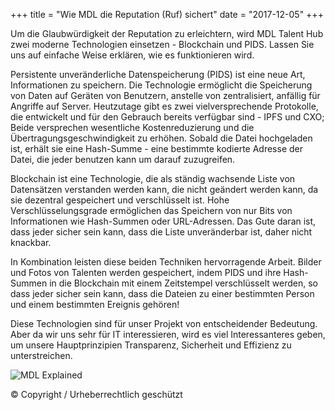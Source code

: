 +++
title = "Wie MDL die Reputation (Ruf) sichert"
date = "2017-12-05"
+++

Um die Glaubwürdigkeit der Reputation zu erleichtern, wird MDL Talent Hub zwei moderne Technologien einsetzen - Blockchain und PIDS. Lassen Sie uns auf einfache Weise erklären, wie es funktionieren wird.

Persistente unveränderliche Datenspeicherung (PIDS) ist eine neue Art, Informationen zu speichern. Die Technologie ermöglicht die Speicherung von Daten auf Geräten von Benutzern, anstelle von zentralisiert, anfällig für Angriffe auf Server. Heutzutage gibt es zwei vielversprechende Protokolle, die entwickelt und für den Gebrauch bereits verfügbar sind - IPFS und CXO; Beide versprechen wesentliche Kostenreduzierung und die Übertragungsgeschwindigkeit zu erhöhen. Sobald die Datei hochgeladen ist, erhält sie eine Hash-Summe - eine bestimmte kodierte Adresse der Datei, die jeder benutzen kann um darauf zuzugreifen.

Blockchain ist eine Technologie, die als ständig wachsende Liste von Datensätzen verstanden werden kann, die nicht geändert werden kann, da sie dezentral gespeichert und verschlüsselt ist. Hohe Verschlüsselungsgrade ermöglichen das Speichern von nur Bits von Informationen wie Hash-Summen oder URL-Adressen. Das Gute daran ist, dass jeder sicher sein kann, dass die Liste unveränderbar ist, daher nicht knackbar.

In Kombination leisten diese beiden Techniken hervorragende Arbeit. Bilder und Fotos von Talenten werden gespeichert, indem PIDS und ihre Hash-Summen in die Blockchain mit einem Zeitstempel verschlüsselt werden, so dass jeder sicher sein kann, dass die Dateien zu einer bestimmten Person und einem bestimmten Ereignis gehören!

Diese Technologien sind für unser Projekt von entscheidender Bedeutung. Aber da wir uns sehr für IT interessieren, wird es viel Interessanteres geben, um unsere Hauptprinzipien Transparenz, Sicherheit und Effizienz zu unterstreichen.

![MDL Explained](https://gateway.ipfs.io/ipfs/QmVqUgtsLLuUmLfEJSpejr36LFmSpnGsBLVKVj28tCkege/MDL%20Explained.jpg)

© Copyright / Urheberrechtlich geschützt
